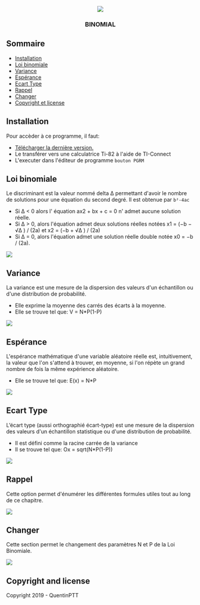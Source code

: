 <p align="center">
  <img src="https://image.noelshack.com/fichiers/2019/30/5/1564132992-wabbitemu-odkugk6qrd.png">
</p>
<h3 align="center">BINOMIAL</h3>




## Sommaire

- [Installation](#installation)
- [Loi binomiale](#loi-binomiale)
- [Variance](#variance)
- [Espérance](#esperance)
- [Ecart Type](#ecart-type)
- [Rappel](#rappel)
- [Changer](#changer)
- [Copyright et license](#copyright-and-license)


## Installation

Pour accèder à ce programme, il faut:

- [Télécharger la dernière version.](https://github.com/twbs/bootstrap/archive/v4.3.1.zip)
- Le transférer vers une calculatrice Ti-82 à l'aide de TI-Connect
- L'executer dans l'éditeur de programme `bouton PGRM`

## Loi binomiale

Le discriminant est la valeur nommé delta Δ permettant d'avoir le nombre de solutions pour une équation du second degré. Il est obtenue par `b²-4ac` 
  - Si Δ < 0 alors l' équation ax2 + bx + c = 0 n' admet aucune solution réelle.
  - Si Δ > 0, alors l'équation admet deux solutions réelles notées x1 = (−b − √Δ ) / (2a) et x2 = (−b + √Δ ) / (2a)
  - Si Δ = 0, alors l'équation admet une solution réelle double notée x0 = −b / (2a).
<img src="https://image.noelshack.com/fichiers/2019/19/2/1557258896-3.png">

## Variance

La variance est une mesure de la dispersion des valeurs d'un échantillon ou d'une distribution de probabilité. 
- Elle exprime la moyenne des carrés des écarts à la moyenne.
- Elle se trouve tel que: V = N*P(1-P)
<img src="https://image.noelshack.com/fichiers/2019/30/5/1564132992-wabbitemu-odkugk6qrd.png">

## Espérance

L'espérance mathématique d'une variable aléatoire réelle est, intuitivement, la valeur que l'on s'attend à trouver, en moyenne, si l'on répète un grand nombre de fois la même expérience aléatoire.
- Elle se trouve tel que: E(x) = N*P

<img src="https://image.noelshack.com/fichiers/2019/30/5/1564133607-l7xwiq1ckc.png">


## Ecart Type

L’écart type (aussi orthographié écart-type) est une mesure de la dispersion des valeurs d'un échantillon statistique ou d'une distribution de probabilité. 
- Il est défini comme la racine carrée de la variance
- Il se trouve tel que: Ox = sqrt(N*P(1-P))

<img src="https://image.noelshack.com/fichiers/2019/30/5/1564133791-v0zpofliqm.png">

## Rappel

Cette option permet d'énumérer les différentes formules utiles tout au long de ce chapitre.

<img src="https://image.noelshack.com/fichiers/2019/30/5/1564133865-pvhp0t75m1.png">

## Changer

Cette section permet le changement des paramètres N et P de la Loi Binomiale.

<img src="https://image.noelshack.com/fichiers/2019/30/5/1564133949-mr1gws0l8j.png">

## Copyright and license

Copyright 2019 - QuentinPTT
